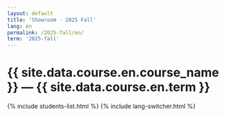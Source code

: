 ```yaml
---
layout: default
title: 'Showroom · 2025 Fall'
lang: en
permalink: /2025-fall/en/
term: '2025-fall'
---
```


# {{ site.data.course.en.course_name }} — {{ site.data.course.en.term }}

{% include students-list.html %}
{% include lang-switcher.html %}

